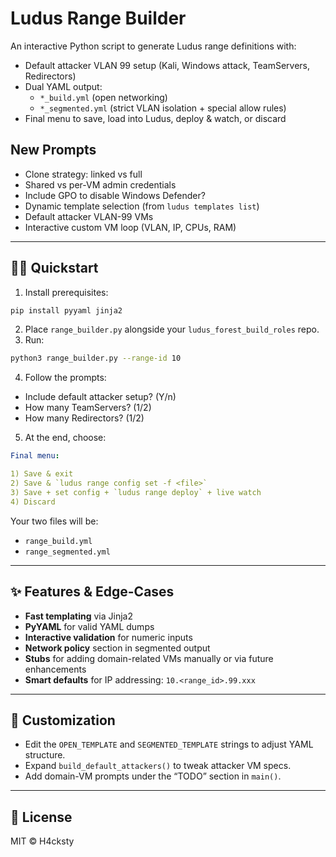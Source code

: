 # Ludus Range Builder

An interactive Python script to generate Ludus range definitions with:

- Default attacker VLAN 99 setup (Kali, Windows attack, TeamServers, Redirectors)  
- Dual YAML output:  
  - `*_build.yml` (open networking)  
  - `*_segmented.yml` (strict VLAN isolation + special allow rules)  
- Final menu to save, load into Ludus, deploy & watch, or discard  

## New Prompts

- Clone strategy: linked vs full  
- Shared vs per-VM admin credentials  
- Include GPO to disable Windows Defender?  
- Dynamic template selection (from `ludus templates list`)  
- Default attacker VLAN-99 VMs  
- Interactive custom VM loop (VLAN, IP, CPUs, RAM)  
---

## 🏃‍♂️ Quickstart

1. Install prerequisites:
```bash
pip install pyyaml jinja2
```
2. Place `range_builder.py` alongside your `ludus_forest_build_roles` repo.
3. Run:
```bash
python3 range_builder.py --range-id 10
```
4. Follow the prompts:
- Include default attacker setup? (Y/n)
- How many TeamServers? (1/2)
- How many Redirectors? (1/2)
5. At the end, choose:
```yaml
Final menu:

1) Save & exit  
2) Save & `ludus range config set -f <file>`  
3) Save + set config + `ludus range deploy` + live watch  
4) Discard 
```
Your two files will be:
- `range_build.yml`  
- `range_segmented.yml`  

---

## ✨ Features & Edge-Cases

- **Fast templating** via Jinja2  
- **PyYAML** for valid YAML dumps  
- **Interactive validation** for numeric inputs  
- **Network policy** section in segmented output  
- **Stubs** for adding domain-related VMs manually or via future enhancements  
- **Smart defaults** for IP addressing: `10.<range_id>.99.xxx`  

---

## 🔧 Customization

- Edit the `OPEN_TEMPLATE` and `SEGMENTED_TEMPLATE` strings to adjust YAML structure.  
- Expand `build_default_attackers()` to tweak attacker VM specs.  
- Add domain-VM prompts under the “TODO” section in `main()`.  

---

## 📎 License

MIT © H4cksty
